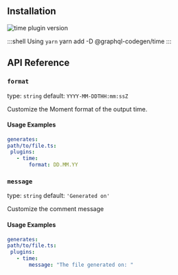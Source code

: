 ## Installation



<img alt="time plugin version" src="https://img.shields.io/npm/v/@graphql-codegen/time?color=%23e15799&label=plugin&nbsp;version&style=for-the-badge"/>


    
:::shell Using `yarn`
    yarn add -D @graphql-codegen/time
:::

## API Reference

### `format`

type: `string`
default: `YYYY-MM-DDTHH:mm:ssZ`

Customize the Moment format of the output time.

#### Usage Examples

```yml
generates:
path/to/file.ts:
 plugins:
   - time:
       format: DD.MM.YY
```

### `message`

type: `string`
default: `'Generated on'`

Customize the comment message

#### Usage Examples

```yml
generates:
path/to/file.ts:
 plugins:
   - time:
       message: "The file generated on: "
```